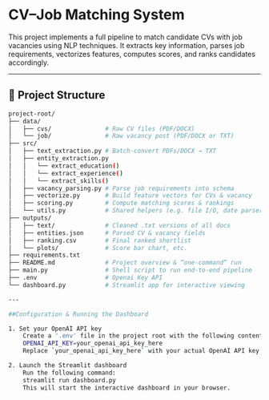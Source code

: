 # CV–Job Matching System

This project implements a full pipeline to match candidate CVs with job vacancies using NLP techniques. It extracts key information, parses job requirements, vectorizes features, computes scores, and ranks candidates accordingly.

---

## 📁 Project Structure

```bash
project-root/
├── data/
│   ├── cvs/               # Raw CV files (PDF/DOCX)
│   └── job/               # Raw vacancy post (PDF/DOCX or TXT)
├── src/
│   ├── text_extraction.py # Batch-convert PDFs/DOCX → TXT
│   ├── entity_extraction.py
│   │   └── extract_education()
│   │   └── extract_experience()
│   │   └── extract_skills()
│   ├── vacancy_parsing.py # Parse job requirements into schema
│   ├── vectorize.py       # Build feature vectors for CVs & vacancy
│   ├── scoring.py         # Compute matching scores & rankings
│   └── utils.py           # Shared helpers (e.g. file I/O, date parsers)
├── outputs/
│   ├── text/              # Cleaned .txt versions of all docs
│   ├── entities.json      # Parsed CV & vacancy fields
│   ├── ranking.csv        # Final ranked shortlist
│   └── plots/             # Score bar chart, etc.
├── requirements.txt       
├── README.md              # Project overview & “one-command” run
├── main.py                # Shell script to run end-to-end pipeline
├── .env                   # Openai Key API    
└── dashboard.py           # Streamlit app for interactive viewing

---

##Configuration & Running the Dashboard

1. Set your OpenAI API key  
    Create a '.env' file in the project root with the following content:
    OPENAI_API_KEY=your_openai_api_key_here
    Replace `your_openai_api_key_here` with your actual OpenAI API key.

2. Launch the Streamlit dashboard
    Run the following command:
    streamlit run dashboard.py
    This will start the interactive dashboard in your browser.